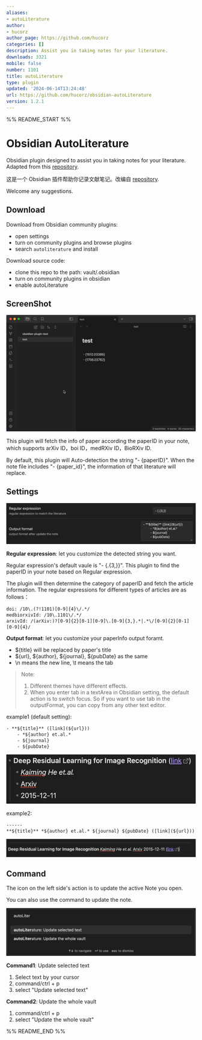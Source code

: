 ```yaml
---
aliases:
- autoLiterature
author:
- hucorz
author_page: https://github.com/hucorz
categories: []
description: Assist you in taking notes for your literature.
downloads: 3321
mobile: false
number: 1101
title: autoLiterature
type: plugin
updated: '2024-06-14T13:24:48'
url: https://github.com/hucorz/obsidian-autoLiterature
version: 1.2.1
---
```


%% README_START %%

# Obsidian AutoLiterature

Obsidian plugin designed to assist you in taking notes for your literature. Adapted from this [repository](https://github.com/wilmerwang/autoLiterature).

这是一个 Obsidian 插件帮助你记录文献笔记。改编自 [repository](https://github.com/wilmerwang/autoLiterature).

Welcome any suggestions.

## Download

Download from Obsidian community plugins:

- open settings
- turn on community plugins and browse plugins
- search `autoliterature` and install 

Download source code:

- clone this repo to the path: vault/.obsidian
- turn on community plugins in obsidian
- enable autoLiterature

## ScreenShot

![](https://raw.githubusercontent.com/hucorz/obsidian-autoLiterature/HEAD/imgs/screenshot.gif)

This plugin will fetch the info of paper according the paperID in your note, which supports arXiv ID，boi ID，medRXiv ID，BioRXiv ID.

By default, this plugin will Auto-detection the string "- {paperID}". 
When the note file includes "- {paper_id}", the information of that literature will replace.

## Settings

![settings screenshot](https://raw.githubusercontent.com/hucorz/obsidian-autoLiterature/HEAD/imgs/settings.jpg)

**Regular expression**: let you customize the detected string you want.

Regular expression's default vaule is "- \{.{3,}\}". This plugin to find the paperID in your note based on Regular expression. 

The plugin will then determine the category of paperID and fetch the article information. The regular expressions for different types of articles are as follows：
```
doi: /10\.(?!1101)[0-9]{4}\/.*/
medbiorxivId: /10\.1101\/.*/
arxivId: /(arXiv:)?[0-9]{2}[0-1][0-9]\.[0-9]{3,}.*|.*\/[0-9]{2}[0-1][0-9]{4}/
```

**Output format**: let you customize your paperInfo output foramt. 
- ${title} will be replaced by paper's title
- ${url}, ${author}, ${journal}, ${pubDate} as the same
- \n means the new line, \t means the tab

> Note: 
> 1. Different themes have different effects.
> 2. When you enter tab in a textArea in Obsidian setting, the default action is to switch focus. So if you want to use tab in the outputFormat, you can copy from any other text editor.

example1 (default setting):
```
- **${title}** ([link](${url}))
    - *${author} et.al.*
    - ${journal}
    - ${pubDate}
```

![Alt text](https://raw.githubusercontent.com/hucorz/obsidian-autoLiterature/HEAD/imgs/format_example1.jpg)

example2:
```
------
**${title}** *${author} et.al.* ${journal} ${pubDate} ([link](${url}))
```

![Alt text](https://raw.githubusercontent.com/hucorz/obsidian-autoLiterature/HEAD/imgs/format_example2.jpg)

## Command

The icon on the left side's action is to update the active Note you open.

You can also use the command to update the note.

![CommandList](https://raw.githubusercontent.com/hucorz/obsidian-autoLiterature/HEAD/imgs/CommandList.jpg)

**Command1**: Update selected text

1. Select text by your cursor
2. command/ctrl + p
3. select "Update selected text"

**Command2**: Update the whole vault

1. command/ctrl + p
2. select "Update the whole vault"

%% README_END %%